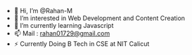 - 👋 Hi, I’m @Rahan-M
- 👀 I’m interested in Web Development and Content Creation
- 🌱 I’m currently learning Javascript
- 📫 Mail : rahan01729@gmail.com
- ⚡ Currently Doing B Tech in CSE at NIT Calicut

<!---
Rahan-M/Rahan-M is a ✨ special ✨ repository because its `README.md` (this file) appears on your GitHub profile.
You can click the Preview link to take a look at your changes.
--->
